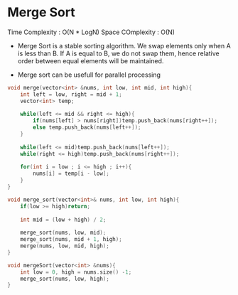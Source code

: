 # Merge Sort

Time Complexity : O(N \* LogN)
Space COmplexity : O(N)

- Merge Sort is a stable sorting algorithm. We swap elements only when A is less than B. If A is equal to B, we do not swap them, hence relative order between equal elements will be maintained.

- Merge sort can be usefull for parallel processing 


```cpp
void merge(vector<int> &nums, int low, int mid, int high){
    int left = low, right = mid + 1;
    vector<int> temp;
    
    while(left <= mid && right <= high){
        if(nums[left] > nums[right])temp.push_back(nums[right++]);
        else temp.push_back(nums[left++]);
    }
    
    while(left <= mid)temp.push_back(nums[left++]);
    while(right <= high)temp.push_back(nums[right++]);
    
    for(int i = low ; i <= high ; i++){
        nums[i] = temp[i - low];
    }
}

void merge_sort(vector<int>& nums, int low, int high){
    if(low >= high)return;
    
    int mid = (low + high) / 2;
    
    merge_sort(nums, low, mid);
    merge_sort(nums, mid + 1, high);
    merge(nums, low, mid, high);
}

void mergeSort(vector<int> &nums){
    int low = 0, high = nums.size() -1;
    merge_sort(nums, low, high);
}
```
